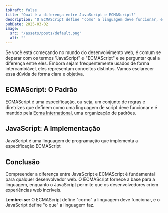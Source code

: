 ```yaml
---
isDraft: false
title: "Qual é a diferença entre JavaScript e ECMAScript?"
description: 'O ECMAScript define "como" a linguagem deve funcionar, e o JavaScript define "o que" a linguagem faz.'
pubDate: 2025-03-02
image:
  src: "/assets/posts/default.png"
  alt: ""
---
```


Se você está começando no mundo do desenvolvimento web, é comum se deparar com os termos "JavaScript" e "ECMAScript" e se perguntar qual a diferença entre eles. Embora sejam frequentemente usados de forma intercambiável, eles representam conceitos distintos. Vamos esclarecer essa dúvida de forma clara e objetiva.

## ECMAScript: O Padrão

ECMAScript é uma especificação, ou seja, um conjunto de regras e diretrizes que definem como uma linguagem de script deve funcionar e é mantido pela [Ecma International](https://ecma-international.org/), uma organização de padrões.

## JavaScript: A Implementação

JavaScript é uma linguagem de programação que implementa a especificação ECMAScript

## Conclusão

Compreender a diferença entre JavaScript e ECMAScript é fundamental para qualquer desenvolvedor web. O ECMAScript fornece a base para a linguagem, enquanto o JavaScript permite que os desenvolvedores criem experiências web incríveis.

**Lembre-se:** O ECMAScript define "como" a linguagem deve funcionar, e o JavaScript define "o que" a linguagem faz.
